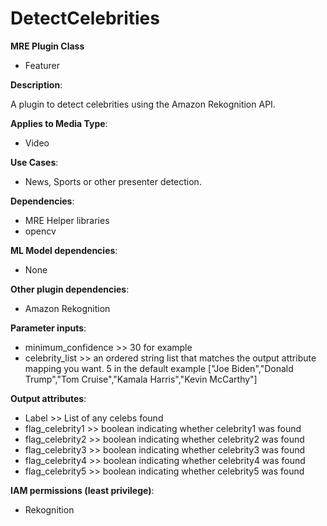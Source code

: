 # DetectCelebrities #

**MRE Plugin Class**
- Featurer

**Description**:

A plugin to detect celebrities using the Amazon Rekognition API.

**Applies to Media Type**:
- Video

**Use Cases**:
- News, Sports or other presenter detection.

**Dependencies**:
- MRE Helper libraries
- opencv

**ML Model dependencies**:
- None

**Other plugin dependencies**:
- Amazon Rekognition

**Parameter inputs**:
- minimum_confidence >> 30 for example
- celebrity_list >> an ordered string list that matches the output attribute mapping you want. 5 in the default example ["Joe Biden","Donald Trump","Tom Cruise","Kamala Harris","Kevin McCarthy"]

**Output attributes**:
- Label >> List of any celebs found
- flag_celebrity1 >> boolean indicating whether celebrity1 was found
- flag_celebrity2 >> boolean indicating whether celebrity2 was found
- flag_celebrity3 >> boolean indicating whether celebrity3 was found
- flag_celebrity4 >> boolean indicating whether celebrity4 was found
- flag_celebrity5 >> boolean indicating whether celebrity5 was found

**IAM permissions (least privilege)**:
- Rekognition

